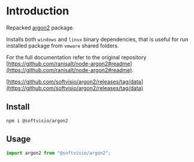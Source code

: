 # Introduction

Repacked [argon2](https://www.npmjs.com/package/argon2) package.

Installs both `windows` and `linux` binary dependencies, that is useful for run installed package from `vmware` shared folders.

For the full documentation refer to the original repository [https://github.com/ranisalt/node-argon2#readme](https://github.com/ranisalt/node-argon2#readme).

[https://github.com/softvisio/argon2/releases/tag/data](https://github.com/softvisio/argon2/releases/tag/data)

## Install

```shell
npm i @softvisio/argon2
```

## Usage

```javascript
import argon2 from "@softvisio/argon2";
```
